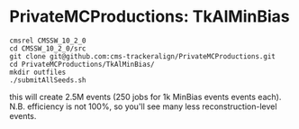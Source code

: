 # PrivateMCProductions: TkAlMinBias

```
cmsrel CMSSW_10_2_0
cd CMSSW_10_2_0/src
git clone git@github.com:cms-trackeralign/PrivateMCProductions.git
cd PrivateMCProductions/TkAlMinBias/
mkdir outfiles
./submitAllSeeds.sh
```

this will create 2.5M events (250 jobs for 1k MinBias events events each). N.B. efficiency is not 100%, so you'll see many less reconstruction-level events.
